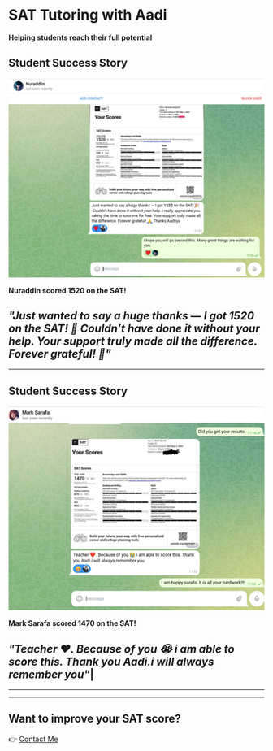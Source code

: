 # SAT Tutoring with Aadi

**Helping students reach their full potential**

## Student Success Story

![Student SAT score testimonial](https://github.com/Aaditya112developer/Tutor-portfolio/blob/c7d7813ff3627eabd7fcf85aa748d2285a321a9d/Nuraddlin.png)

**Nuraddin scored 1520 on the SAT!**

*"Just wanted to say a huge thanks — I got 1520 on the SAT! 🎉 Couldn’t have done it without your help. Your support truly made all the difference. Forever grateful! 🙏"*
---
---

## Student Success Story

![Student SAT score testimonial](https://github.com/Aaditya112developer/Tutor-portfolio/blob/f127a8b3c0d2c2ad88074f7b40c0494f6bbdd54d/Safara.png)


**Mark Sarafa scored 1470 on the SAT!**

*"Teacher ❤️. Because of you 😭 i am able to score this. Thank you Aadi.i will always remember you"*|
---
---
---
## Want to improve your SAT score?

👉 [Contact Me](mailto:yourname@email.com)
